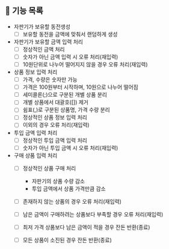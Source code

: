 ## 🚀 기능 목록

* 자판기가 보유할 동전생성
  * [ ] 보유할 동전을 금액에 맞춰서 랜덤하게 생성
* 자판기가 보유할 금액 입력 처리
  * [ ] 정상적인 금액 처리
  * [ ] 숫자가 아닌 금액 입력 시 오류 처리(재입력)
  * [ ] 10원단위로 나누어 떨어지지 않을 경우 오류 처리(재입력)
* 상품 정보 입력 처리 
  * [ ] 가격, 수량은 숫자만 가능
  * [ ] 가격은 100원부터 시작하며, 10원으로 나누어 떨어짐
  * [ ] 세미콜론(;)으로 구분된 개별 상품 분리
  * [ ] 개별 상품에서 대괄호([]) 제거
  * [ ] 쉼표(,)로 구분된 상품명, 가격 수량 분리
  * [ ] 정상적인 상품 정보 입력 처리
  * [ ] 이외의 경우 오류 처리(재입력)
* 투입 금액 입력 처리
  * [ ] 정상적인 투입 금액 입력 처리 
  * [ ] 숫자가 아닌 투입 금액 시 오류 처리(재입력)
* 구매 상품 입력 처리
  * [ ] 정상적인 상품 구매 처리
    * 자판기의 상품 수량 감소
    * 투입 금액에서 상품 가격만큼 감소 
  * [ ] 존재하지 않는 상품의 경우 오류 처리(재입력)
  * [ ] 남은 금액이 구매하려는 상품보다 부족할 경우 오류 처리(재입력)
  * [ ] 최저 가격 상품보다 남은 금액이 적을 경우 잔돈 반환(종료)
  * [ ] 모든 상품이 소진된 경우 잔돈 반환(종료)
  
